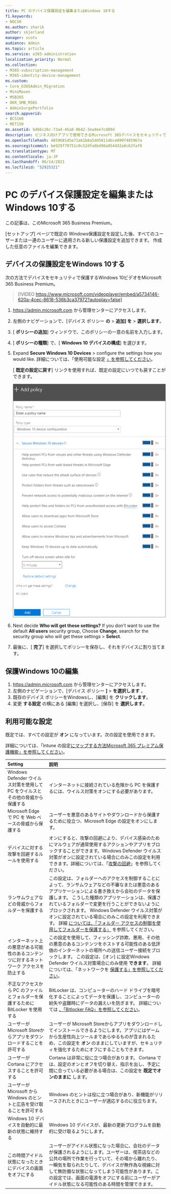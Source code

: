 ```yaml
---
title: PC のデバイス保護設定を編集またはWindows 10する
f1.keywords:
- NOCSH
ms.author: sharik
author: skjerland
manager: scotv
audience: Admin
ms.topic: article
ms.service: o365-administration
localization_priority: Normal
ms.collection:
- M365-subscription-management
- M365-identity-device-management
ms.custom:
- Core_O365Admin_Migration
- MiniMaven
- MSB365
- OKR_SMB_M365
- AdminSurgePortfolio
search.appverid:
- BCS160
- MET150
ms.assetid: bd66c26c-73a4-45a8-8642-3ea4ee7cd89d
description: ビジネス向けアプリで使用できるMicrosoft 365デバイスをセキュリティで保護するWindows 10します。
ms.openlocfilehash: 4859681d5e71a61b8a5dd58114bce899f485967a
ms.sourcegitcommit: be929f79751c0c52dfa6bd98a854432a0c63faf0
ms.translationtype: MT
ms.contentlocale: ja-JP
ms.lasthandoff: 06/14/2021
ms.locfileid: "52925321"
---
```

# <a name="edit-or-create-device-protection-settings-for-windows-10-pcs"></a>PC のデバイス保護設定を編集またはWindows 10する

この記事は、このMicrosoft 365 Business Premium。

[セットアップ] ページで既定の Windows保護設定を設定した後、すべてのユーザーまたは一連のユーザーに適用される新しい保護設定を追加できます。 作成した任意のファイルを編集できます。

## <a name="create-protection-settings-for-windows-10-devices"></a>デバイスの保護設定をWindows 10する

次の方法でデバイスをセキュリティで保護するWindows 10ビデオをMicrosoft 365 Business Premium。
  
> [!VIDEO https://www.microsoft.com/videoplayer/embed/a5734146-620a-4cec-8618-536b3ca37972?autoplay=false]
  
1. <a href="https://go.microsoft.com/fwlink/p/?linkid=837890" target="_blank">https://admin.microsoft.com</a> から管理センターにアクセスします。 
2. 左側のナビゲーションで、[デバイス ポリシー **の** \> **追加] を** \> **選択します**。
3. [ **ポリシーの追加**] ウィンドウで、このポリシーの一意の名前を入力します。 
4. [ **ポリシーの種類**] で、[ **Windows 10 デバイスの構成**] を選びます。
5. Expand **Secure Windows 10 Devices** \> configure the settings how you would like. 詳細については、「使用可能な設定 [」を参照してください](#available-settings)。 
    
    [ **既定の設定に戻す**] リンクを使用すれば、既定の設定にいつでも戻すことができます。 
    
    ![Add policy pane with Windows 10 Device configuration selected](../media/fa9e2dc2-7eae-4c96-af34-765a1f641ecf.png)
  
6. Next decide **Who will get these settings?** If you don't want to use the default **All users** security group, Choose **Change**, search for the security group who will get these settings \> **Select**.
7. 最後に、[ **完了**] を選択してポリシーを保存し、それをデバイスに割り当てます。 

## <a name="edit-windows-10-protection-settings"></a>保護Windows 10の編集
 
1. <a href="https://go.microsoft.com/fwlink/p/?linkid=837890" target="_blank">https://admin.microsoft.com</a> から管理センターにアクセスします。     
2. 左側のナビゲーションで、[デバイス ポリシー **]** \> **を選択します** 。
1. 既存のデバイス ポリシーをWindowsし、[編集] を **クリックします**。
1. 変更 **する設定** の横にある [編集] を選択し、[保存] を **選択します**。

## <a name="available-settings"></a>利用可能な設定

既定では、すべての設定が **オン** になっています。次の設定を使用できます。
  
詳細については、「Intune の設定[にマップする方法Microsoft 365 プレミアム保護機能」を参照してください](map-protection-features-to-intune-settings.md)。 


|Setting  <br/> |説明  <br/> |
|:-----|:-----|
|Windows Defender ウイルス対策を使用して PC をウイルスとその他の脅威から保護する  <br/> |インターネットに接続されている危険から PC を保護するには、ウイルス対策をオンにする必要があります。  <br/> |
|Microsoft Edge で PC を Web ベースの脅威から保護する  <br/> |ユーザーを悪意のあるサイトやダウンロードから保護するために役立つ、Microsoft Edge の設定をオンにします。  <br/> |
|デバイスに対する攻撃を回避するルールを使用する  <br/> |オンにすると、攻撃の回避により、デバイス感染のためにマルウェアが通常使用するアクションやアプリをブロックすることができます。Windows Defender ウイルス対策がオンに設定されている場合にのみこの設定を利用できます。詳細については、「[攻撃の回避](/windows/security/threat-protection/microsoft-defender-atp/exploit-protection)」を参照してください。  <br/> |
|ランサムウェアなどの脅威からフォルダーを保護する  <br/> |この設定は、フォルダーへのアクセスを制御することによって、ランサムウェアなどの不審なまたは悪意のあるアプリケーションによる書き換えから会社のデータを保護します。 こうした種類のアプリケーションは、保護されているフォルダーで変更を行うことができないようにブロックされます。 Windows Defender ウイルス対策がオンに設定されている場合にのみこの設定を利用できます。 詳細 [については、「フォルダー アクセスの制御を使用してフォルダーを保護する」](/mem/configmgr/protect/deploy-use/create-deploy-exploit-guard-policy#bkmk_CFA) を参照してください。  <br/> |
|インターネット上の悪意がある可能性のあるコンテンツに対するネットワーク アクセスを防止する  <br/> |この設定を使用して、フィッシング詐欺、悪用、その他の悪意のあるコンテンツをホストする可能性のある低評価のインターネットの場所への送信ユーザー接続をブロックします。 この設定は、[オン] に設定Windows Defender ウイルス対策場合にのみ使用 **できます**。 詳細については、「ネットワークを [保護する」を参照してください](/windows/security/threat-protection/windows-defender-antivirus/configure-real-time-protection-windows-defender-antivirus)。  <br/> |
|不正なアクセスから PC のファイルとフォルダーを保護するために BitLocker を使用する  <br/> |BitLocker は、コンピューターのハード ドライブを暗号化することによってデータを保護し、コンピューターの紛失や盗難時にデータの漏えいを防ぎます。 詳細については [、「Bitlocker FAQ」を参照してください](/windows/security/information-protection/bitlocker/bitlocker-frequently-asked-questions)。  <br/> |
|ユーザーが Microsoft Storeからアプリをダウンロードすることを許可する  <br/> |ユーザーが Microsoft Storeからアプリをダウンロードしてインストールできるようにします。アプリにはゲームから生産性向上ツールまであらゆるものが含まれるため、この設定を **オン** のままにしていますが、セキュリティを強化するためにオフにすることもできます。  <br/> |
|ユーザーが Cortana にアクセスすることを許可する  <br/> |Cortana は非常に役に立つ場合があります。 Cortana では、設定のオンとオフを切り替え、指示を出し、予定に間に合っている必要がある場合は、この設定を **既定でオンのままに** します。  <br/> |
|ユーザーが Microsoft から Windows のヒントと広告を受け取ることを許可する  <br/> |Windows のヒントは役に立つ場合があり、新機能がリリースされたときにユーザーが適応するのに役立ちます。  <br/> |
|Windows 10 デバイスを自動的に最新の状態に維持する  <br/> |Windows 10 デバイスが、最新の更新プログラムを自動的に受け取るようにします。  <br/> |
|この時間アイドル状態になったときにデバイスの画面をオフにする  <br/> |ユーザーがアイドル状態になった場合に、会社のデータが保護されるようにします。ユーザーは、喫茶店などの公共の場所で作業を行っていて、その場から離れたり、一瞬気を取られたりして、デバイスが無作為な視線に対して無防備な状態になってしまう可能性があります。この設定では、画面の電源をオフにする前にユーザーがアイドル状態になる可能性のある時間を管理できます。  <br/> |